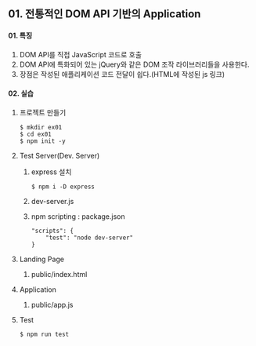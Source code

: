 ## 01. 전통적인 DOM API 기반의 Application

#### 01. 특징
1. DOM API를 직접 JavaScript 코드로 호출
2. DOM API에 특화되어 있는 jQuery와 같은 DOM 조작 라이브러리들을 사용한다.
3. 장점은 작성된 애플리케이션 코드 전달이 쉽다.(HTML에 작성된 js 링크)

#### 02. 실습
1. 프로젝트 만들기

    ```
    $ mkdir ex01
    $ cd ex01
    $ npm init -y 
    ```

2. Test Server(Dev. Server)

   1) express 설치    
       ```
       $ npm i -D express 
       ```
       
   2) dev-server.js

   3) npm scripting : package.json
       ```
       "scripts": {
           "test": "node dev-server"
       }
       ```

3. Landing Page

    1) public/index.html

4. Application

    1) public/app.js

5. Test

    ```
    $ npm run test
    ```